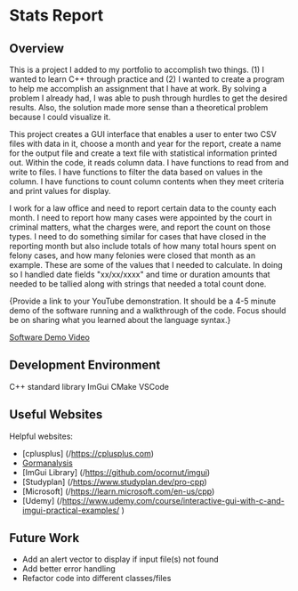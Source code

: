 # Stats Report

## Overview

This is a project I added to my portfolio to accomplish two things.  (1) I wanted to learn C++ through practice and (2) I wanted to create a program to help me accomplish an assignment that I have at work.  By solving a problem I already had, I was able to push through hurdles to get the desired results.  Also, the solution made more sense than a theoretical problem because I could visualize it.

This project creates a GUI interface that enables a user to enter two CSV files with data in it, choose a month and year for the report, create a name for the output file and create a text file with statistical information printed out.  Within the code, it reads column data.  I have functions to read from and write to files.  I have functions to filter the data based on values in the column. I have functions to count column contents when they meet criteria and print values for display.  

I work for a law office and need to report certain data to the county each month.  I need to report how many cases were appointed by the court in criminal matters, what the charges were, and report the count on those types.  I need to do something similar for cases that have closed in the reporting month but also include totals of how many total hours spent on felony cases, and how many felonies were closed that month as an example.  These are some of the values that I needed to calculate.  In doing so I handled date fields "xx/xx/xxxx" and time or duration amounts that needed to be tallied along with strings that needed a total count done.


{Provide a link to your YouTube demonstration. It should be a 4-5 minute demo of the software running and a walkthrough of the code. Focus should be on sharing what you learned about the language syntax.}

[Software Demo Video](http://youtube.link.goes.here)

## Development Environment

C++ standard library
ImGui
CMake
VSCode

## Useful Websites

Helpful websites:
- [cplusplus] (/https://cplusplus.com)
- [Gormanalysis](/https://www.gormanalysis.com/blog/eading-and-writing-csv-files-with-cpp/)
- [ImGui Library] (/https://github.com/ocornut/imgui)
- [Studyplan] (/https://www.studyplan.dev/pro-cpp)
- [Microsoft] (/https://learn.microsoft.com/en-us/cpp)
- [Udemy] (/https://www.udemy.com/course/interactive-gui-with-c-and-imgui-practical-examples/ )


## Future Work

- Add an alert vector to display if input file(s) not found
- Add better error handling
- Refactor code into different classes/files
